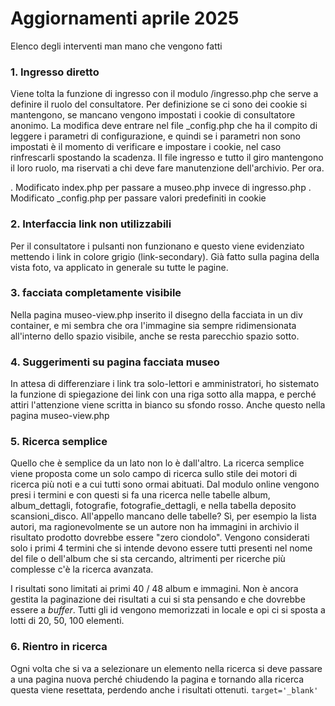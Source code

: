 # Aggiornamenti aprile 2025

Elenco degli interventi man mano che vengono fatti

### 1. Ingresso diretto

Viene tolta la funzione di ingresso con il modulo /ingresso.php che serve a definire
il ruolo del consultatore. Per definizione se ci sono dei cookie si mantengono,
se mancano vengono impostati i cookie di consultatore anonimo.
La modifica deve entrare nel file _config.php che ha il compito di leggere
i parametri di configurazione, e quindi se i parametri non sono impostati
è il momento di verificare e impostare i cookie, nel caso rinfrescarli spostando la scadenza.
Il file ingresso e tutto il giro mantengono il loro ruolo, ma riservati a chi
deve fare manutenzione dell'archivio. Per ora.

. Modificato index.php per passare a museo.php invece di ingresso.php
. Modificato _config.php per passare valori predefiniti in cookie

### 2. Interfaccia link non utilizzabili

Per il consultatore i pulsanti non funzionano e questo viene
evidenziato mettendo i link in colore grigio (link-secondary).
Già fatto sulla pagina della vista foto, va applicato in generale
su tutte le pagine.

### 3. facciata completamente visibile

Nella pagina museo-view.php inserito il disegno della facciata in un div container,
e mi sembra che ora l'immagine sia sempre ridimensionata all'interno dello
spazio visibile, anche se resta parecchio spazio sotto.

### 4. Suggerimenti su pagina facciata museo

In attesa di differenziare i link tra solo-lettori e amministratori,
ho sistemato la funzione di spiegazione dei link con una riga sotto alla mappa,
e perché attiri l'attenzione viene scritta in bianco su sfondo rosso.
Anche questo nella pagina museo-view.php

### 5. Ricerca semplice

Quello che è semplice da un lato non lo è dall'altro. La ricerca semplice
viene proposta come un solo campo di ricerca sullo stile dei motori di ricerca
più noti e a cui tutti sono ormai abituati.
Dal modulo online vengono presi i termini e con questi si fa una ricerca nelle tabelle album, album_dettagli, fotografie, fotografie_dettagli, e nella tabella deposito scansioni_disco. All'appello mancano delle tabelle? Sì, per esempio la lista autori, ma ragionevolmente se un autore non ha immagini in archivio il risultato prodotto dovrebbe essere "zero ciondolo".
Vengono considerati solo i primi 4 termini che si intende devono
essere tutti presenti nel nome del file o dell'album che si sta cercando,
altrimenti per ricerche più complesse c'è la ricerca avanzata.

I risultati sono limitati ai primi 40 / 48 album e immagini. Non è ancora
gestita la paginazione dei risultati a cui si sta pensando e che
dovrebbe essere a *buffer*. Tutti gli id vengono memorizzati in locale e opi ci si sposta a lotti di 20, 50, 100 elementi.

### 6. Rientro in ricerca

Ogni volta che si va a selezionare un elemento nella ricerca si deve passare a una pagina nuova perché chiudendo la pagina e tornando alla ricerca questa viene resettata, perdendo anche i risultati ottenuti. `target='_blank'`

